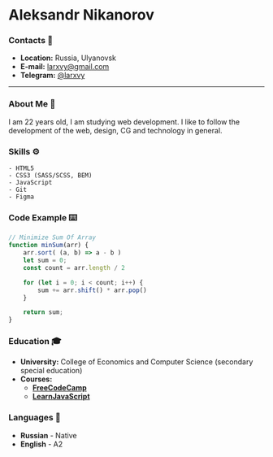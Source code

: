 # Aleksandr Nikanorov

### Contacts 📄
- **Location:** Russia, Ulyanovsk
- **E-mail:** larxvy@gmail.com
- **Telegram:** [@larxvy](https://t.me/larxvy)

---

### About Me 👀

I am 22 years old, I am studying web development. I like to follow the development of the web, design, CG and technology in general.

### Skills ⚙️
```
- HTML5
- CSS3 (SASS/SCSS, BEM)
- JavaScript
- Git
- Figma
```

### Code Example ⌨️
```js
// Minimize Sum Of Array
function minSum(arr) {
    arr.sort( (a, b) => a - b )
    let sum = 0;
    const count = arr.length / 2

    for (let i = 0; i < count; i++) {
        sum += arr.shift() * arr.pop()
    }

    return sum;
}
```

### Education 🎓
- **University:** College of Economics and Computer Science (secondary special education)
- **Courses:** 
    - **[FreeCodeCamp](https://www.freecodecamp.org/)**
    - **[LearnJavaScript](https://learn.javascript.ru/)**

### Languages 👅
- **Russian** - Native
- **English** - A2